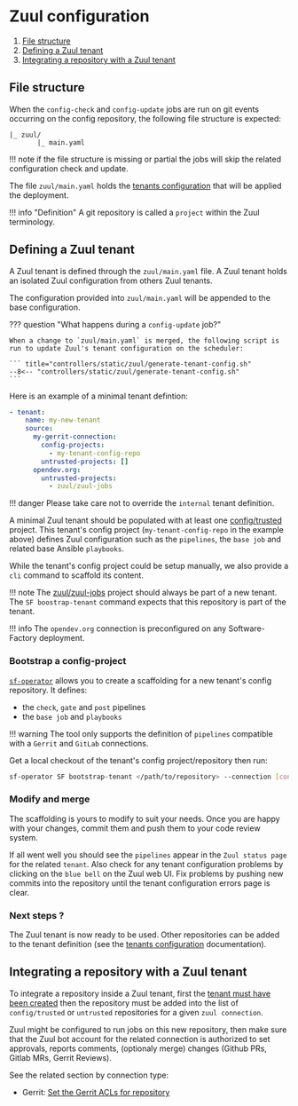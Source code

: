 # Zuul configuration


1. [File structure](#file-structure)
1. [Defining a Zuul tenant](#defining-a-zuul-tenant)
1. [Integrating a repository with a Zuul tenant](#integrating-a-repository-with-a-zuul-tenant)

## File structure

When the `config-check` and `config-update` jobs are run on git events occurring on the config repository, the following file structure is expected:

```
|_ zuul/
       |_ main.yaml
```

!!! note
    if the file structure is missing or partial the jobs will skip the related configuration check and update.

The file `zuul/main.yaml` holds the [tenants configuration](https://zuul-ci.org/docs/zuul/latest/tenants.html) that will be applied the deployment.

!!! info "Definition"
    A git repository is called a `project` within the Zuul terminology.

## Defining a Zuul tenant

A Zuul tenant is defined through the `zuul/main.yaml` file. A Zuul tenant holds an isolated Zuul configuration from others Zuul tenants.

The configuration provided into `zuul/main.yaml` will be appended to the base configuration.

??? question "What happens during a `config-update` job?"

    When a change to `zuul/main.yaml` is merged, the following script is run to update Zuul's tenant configuration on the scheduler:

    ``` title="controllers/static/zuul/generate-tenant-config.sh"
    --8<-- "controllers/static/zuul/generate-tenant-config.sh"
    ```

Here is an example of a minimal tenant defintion:

```yaml
- tenant:
    name: my-new-tenant
    source:
      my-gerrit-connection:
        config-projects:
          - my-tenant-config-repo
        untrusted-projects: []
      opendev.org:
        untrusted-projects:
          - zuul/zuul-jobs
```

!!! danger
    Please take care not to override the `internal` tenant definition.

A minimal Zuul tenant should be populated with at least one [config/trusted](https://zuul-ci.org/docs/zuul/latest/tenants.html#attr-tenant.config-projects) project.
This tenant's config project (`my-tenant-config-repo` in the example above) defines Zuul configuration such as the `pipelines`, the `base job` and related base Ansible `playbooks`.

While the tenant's config project could be setup manually, we also provide a `cli` command to scaffold its content.

!!! note 
    The [zuul/zuul-jobs](https://zuul-ci.org/docs/zuul-jobs/latest/) project should always be part of a new tenant. The `SF boostrap-tenant` command expects that
    this repository is part of the tenant.

!!! info
    The `opendev.org` connection is preconfigured on any Software-Factory deployment.

### Bootstrap a config-project

[`sf-operator`](./../reference/cli/index.md#bootstrap-tenant) allows you to create a scaffolding for a new tenant's config repository. It defines:

* the `check`, `gate` and `post` pipelines
* the `base job` and `playbooks`

!!! warning
    The tool only supports the definition of `pipelines` compatible with a `Gerrit` and `GitLab` connections.

Get a local checkout of the tenant's config project/repository then run:

```sh
sf-operator SF bootstrap-tenant </path/to/repository> --connection [connection]
```

### Modify and merge

The scaffolding is yours to modify to suit your needs. Once you are happy with your changes, commit them and push them to your code review system.

If all went well you should see the `pipelines` appear in the `Zuul status page` for the related `tenant`. Also check for any tenant configuration problems by clicking on the `blue bell` on the Zuul web UI. Fix problems by pushing new commits into the repository until the tenant configuration errors page is clear.

### Next steps ?

The Zuul tenant is now ready to be used. Other repositories can be added to the tenant definition (see the [tenants configuration](https://zuul-ci.org/docs/zuul/latest/tenants.html) documentation).

## Integrating a repository with a Zuul tenant

To integrate a repository inside a Zuul tenant, first the [tenant must have been created](#defining-a-zuul-tenant) then the repository must be added into the list of `config/trusted` or `untrusted` repositories for a given `zuul connection`.

Zuul might be configured to run jobs on this new repository, then make sure that the
Zuul bot account for the related connection is authorized to set approvals, reports comments, (optionaly merge) changes (Github PRs, Gitlab MRs, Gerrit Reviews).

See the related section by connection type:

- Gerrit: [Set the Gerrit ACLs for repository](../deployment/config_repository.md#repository-acls-and-labels)
